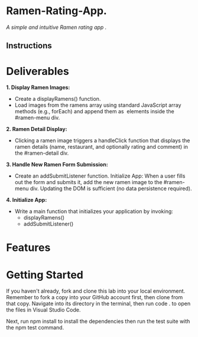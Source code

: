 # Ramen-Rating-App. 

*A simple and intuitive Ramen rating app .*

## Instructions

# Deliverables

**1. Display Ramen Images:**

* Create a displayRamens() function.
* Load images from the ramens array using standard JavaScript array methods (e.g., forEach) and append them as <img> elements inside the #ramen-menu div.
  
**2. Ramen Detail Display:**

* Clicking a ramen image triggers a handleClick function that displays the ramen details (name, restaurant, and optionally rating and comment) in the #ramen-detail div.

**3. Handle New Ramen Form Submission:**

* Create an addSubmitListener function.
Initialize App: When a user fills out the form and submits it, add the new ramen image to the #ramen-menu div. Updating the DOM is sufficient (no data persistence required).

**4. Initialize App:**

* Write a main function that initializes your application by invoking:
  * displayRamens()
  * addSubmitListener()
  
# Features


# Getting Started
If you haven't already, fork and clone this lab into your local environment. Remember to fork a copy into your GitHub account first, then clone from that copy. Navigate into its directory in the terminal, then run code . to open the files in Visual Studio Code.

Next, run npm install to install the dependencies then run the test suite with the npm test command.
